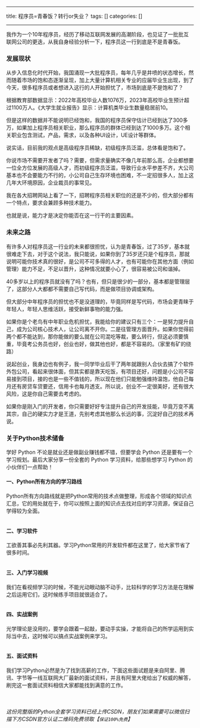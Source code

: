 
--- 
title:  程序员=青春饭？转行or失业？ 
tags: []
categories: [] 

---
我作为一个10年程序员，经历了移动互联网发展的高潮阶段，也见证了一批批互联网公司的更迭，从我自身经验分析一下，程序员这一行到底是不是青春饭。

### 发展现状

从步入信息化时代开始，我国涌现一大批程序员，每年几乎是井喷的状态增长，然而随着市场的饱和态逐渐呈现，加上大量计算机相关专业的应届毕业生出现，到了今天，很多程序员或者想进入这行的人开始担忧了，市场到底是不是饱和了？

根据教育部数据显示：2022年高校毕业人数1076万，2023年高校毕业生预计超过1100万人。《大学生就业报告》显示：计算机类毕业生数量稳居前10。

但是这样的数据并不能说明已经饱和，我国的程序员保守估计已经到达了300多万，如果加上程序员相关职业，那么程序员的群体已经到达了1000多万。这个相关职业包含测试，产品，需求，以及各种UI设计，UE设计等群体。

说实话，目前我的观点是高级程序员稀缺，初级程序员泛滥，总体看是饱和了。

你说市场不需要开发者了吗？需要，但需求量确实不像几年前那么高，企业都想要一位全方位发展的高级人才，而初级程序员泛滥，导致行业水平参差不齐，大公司基本也不会要能力不行的，小公司自己生存环境也困难，不一定招很多人，加上这几年大环境原因，企业裁员的事常见。

我在各大招聘网站上看了一下，招聘程序员相关职位的还是不少的，但大部分都有一个特点，要求会兼顾多种技术能力。

也就是说，能力才是决定你能否在这一行干的主要因素。

### 未来之路

有许多人对程序员这一行业的未来都很担忧，认为是青春饭，过了35岁，基本就很难走下去，对于这个说法，我只能说，如果你到了35岁还只是个程序员，那就说明可能你技术真的很好，是公司不可多得的人才，也有可能你在其他方面（例如管理）能力不足，不足以晋升，这种情况就要小心了，很容易被公司和谐掉。

40多岁以上的程序员就没有了吗？也有，但只是很少的一部分，基本都是管理层了，这部分人大都都不需要自己写代码，而是做项目协调或架构。

但大部分中年程序员的担忧也不是没道理的，毕竟同样是写代码，市场会更青睐于年轻人，年轻人思维活跃，接受新鲜事物的能力强。

如果你是个老鸟有中年职业危机担忧，我能给你的建议只有三个：一是努力提升自己，成为公司核心技术人，让公司离不开你。二是往管理方面晋升。如果你觉得前两个都不能达到，那你能做的要么就在公司混吃等裁，要么转行，但这必须要慎重，毕竟考公务员也好，创业也好，做其他也好，都是不容易的。（家里有矿的绕路）

说起创业，我身边也有例子，我一同学毕业后干了两年就跟别人合伙去搞了个软件外包公司，看起来很体面，但其实都是靠天吃饭，有项目还好，问题是小公司不容易接到项目，接的也是一些不值钱的，所以现在他们只能勉强维持温饱，他自己每月还有房贷车贷要还，信用卡也每月透支。所以说，创业不一定很美好，还有很大风险，这是你自己需要去考虑的。

如果你是刚入门的开发者，你只需要好好专注提升自己的开发技能，毕竟万变不离其宗，自己的硬实力才是王道，先别考虑其他那么长远的事，沉淀好自己的技术再说。

### 关于Python技术储备

学好 Python 不论是就业还是做副业赚钱都不错，但要学会 Python 还是要有一个学习规划。最后大家分享一份全套的 Python 学习资料，给那些想学习 Python 的小伙伴们一点帮助！

#### 一、Python所有方向的学习路线

Python所有方向路线就是把Python常用的技术点做整理，形成各个领域的知识点汇总，它的用处就在于，你可以按照上面的知识点去找对应的学习资源，保证自己学得较为全面。

<img src="https://img-blog.csdnimg.cn/img_convert/9f49b566129f47b8a67243c1008edf79.png" alt="">

#### 二、学习软件

工欲善其事必先利其器。学习Python常用的开发软件都在这里了，给大家节省了很多时间。

<img src="https://img-blog.csdnimg.cn/img_convert/8c4513c1a906b72cbf93031e6781512b.png" alt="">

#### 三、入门学习视频

我们在看视频学习的时候，不能光动眼动脑不动手，比较科学的学习方法是在理解之后运用它们，这时候练手项目就很适合了。

<img src="https://img-blog.csdnimg.cn/afc935d834c5452090670f48eda180e0.png?x-oss-process=image/watermark,type_d3F5LXplbmhlaQ,shadow_50,text_Q1NETiBA56iL5bqP5aqb56eD56eD,size_20,color_FFFFFF,t_70,g_se,x_16#pic_center" alt="">

#### 四、实战案例

光学理论是没用的，要学会跟着一起敲，要动手实操，才能将自己的所学运用到实际当中去，这时候可以搞点实战案例来学习。

<img src="https://img-blog.csdnimg.cn/img_convert/252731a671c1fb70aad5355a2c5eeff0.png" alt="">

#### 五、面试资料

我们学习Python必然是为了找到高薪的工作，下面这些面试题是来自阿里、腾讯、字节等一线互联网大厂最新的面试资料，并且有阿里大佬给出了权威的解答，刷完这一套面试资料相信大家都能找到满意的工作。

<img src="https://img-blog.csdnimg.cn/img_convert/6c361282296f86381401c05e862fe4e9.png" alt=""> <img src="https://img-blog.csdnimg.cn/img_convert/d2d978bb523c810abca3abe69e09bc1a.png" alt="">

###### 这份完整版的Python全套学习资料已经上传CSDN，朋友们如果需要可以微信扫描下方CSDN官方认证二维码免费领取【`保证100%免费`】

<img src="https://img-blog.csdnimg.cn/1d2a69f2d57e4d1cb444037b17af8607.png" alt="">
